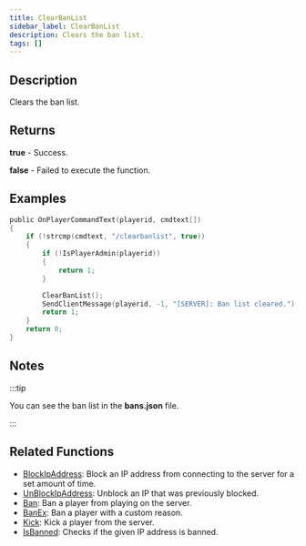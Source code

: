 ```yaml
---
title: ClearBanList
sidebar_label: ClearBanList
description: Clears the ban list.
tags: []
---
```


<VersionWarn version='omp v1.1.0.2612' />

## Description

Clears the ban list.

## Returns

**true** - Success.

**false** - Failed to execute the function.

## Examples

```c
public OnPlayerCommandText(playerid, cmdtext[])
{
    if (!strcmp(cmdtext, "/clearbanlist", true))
    {
        if (!IsPlayerAdmin(playerid))
        {
            return 1;
        }

        ClearBanList();
        SendClientMessage(playerid, -1, "[SERVER]: Ban list cleared.");
        return 1;
    }
    return 0;
}
```

## Notes

:::tip

You can see the ban list in the **bans.json** file.

:::

## Related Functions

- [BlockIpAddress](BlockIpAddress): Block an IP address from connecting to the server for a set amount of time.
- [UnBlockIpAddress](UnBlockIpAddress): Unblock an IP that was previously blocked.
- [Ban](Ban): Ban a player from playing on the server.
- [BanEx](BanEx): Ban a player with a custom reason.
- [Kick](Kick): Kick a player from the server.
- [IsBanned](IsBanned): Checks if the given IP address is banned.

